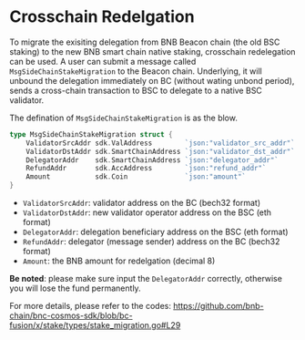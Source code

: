 # Crosschain Redelgation

To migrate the exisiting delegation from BNB Beacon chain (the old BSC staking) to the new BNB smart chain native
staking, crosschain redelegation can be used.
A user can submit a message called `MsgSideChainStakeMigration` to the Beacon chain. Underlying, it will unbound
the delegation immediately on BC (without wating unbond period), sends a cross-chain transaction to BSC to delegate
to a native BSC validator.

The defination of `MsgSideChainStakeMigration` is as the blow.

```go
type MsgSideChainStakeMigration struct {
    ValidatorSrcAddr sdk.ValAddress        `json:"validator_src_addr"`
    ValidatorDstAddr sdk.SmartChainAddress `json:"validator_dst_addr"`
    DelegatorAddr    sdk.SmartChainAddress `json:"delegator_addr"`
    RefundAddr       sdk.AccAddress        `json:"refund_addr"`
    Amount           sdk.Coin              `json:"amount"`
}
```

- `ValidatorSrcAddr`: validator address on the BC (bech32 format)
- `ValidatorDstAddr`: new validator operator address on the BSC (eth format)
- `DelegatorAddr`: delegation beneficiary address on the BSC (eth format)
- `RefundAddr`: delegator (message sender) address on the BC (bech32 format)
- `Amount`: the BNB amount for redelgation (decimal 8)

**Be noted**: please make sure input the `DelegatorAddr` correctly, otherwise you will lose the fund permanently.

For more details, please refer to the codes:
https://github.com/bnb-chain/bnc-cosmos-sdk/blob/bc-fusion/x/stake/types/stake_migration.go#L29

